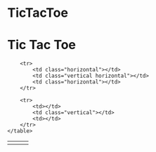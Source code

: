 # TicTacToe
<!DOCTYPE html>
<html>
<head>
	<title>TTT Board</title>
	<link rel="stylesheet" type="text/css" href="board.css">
</head>
<body>
	<h1>Tic Tac Toe</h1>
	<table>
		<tr>
			<td></td>
			<td class="vertical"></td>
			<td></td>
		</tr>

		<tr>
			<td class="horizontal"></td>
			<td class="vertical horizontal"></td>
			<td class="horizontal"></td>
		</tr>
		
		<tr>
			<td></td>
			<td class="vertical"></td>
			<td></td>
		</tr>
	</table>

</body>
</html>
